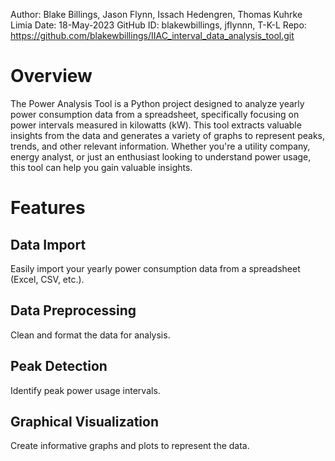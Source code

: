 Author:     Blake Billings, Jason Flynn, Issach Hedengren, Thomas Kuhrke Limia
Date:       18-May-2023
GitHub ID:  blakewbillings, jflynnn, T-K-L
Repo:       https://github.com/blakewbillings/IIAC_interval_data_analysis_tool.git


# Overview

The Power Analysis Tool is a Python project designed to analyze yearly power consumption data from a spreadsheet, specifically focusing on power intervals measured in kilowatts (kW). This tool extracts valuable insights from the data and generates a variety of graphs to represent peaks, trends, and other relevant information. Whether you're a utility company, energy analyst, or just an enthusiast looking to understand power usage, this tool can help you gain valuable insights.

# Features

## Data Import

Easily import your yearly power consumption data from a spreadsheet (Excel, CSV, etc.).

## Data Preprocessing

Clean and format the data for analysis.

## Peak Detection

Identify peak power usage intervals.

## Graphical Visualization

Create informative graphs and plots to represent the data.

